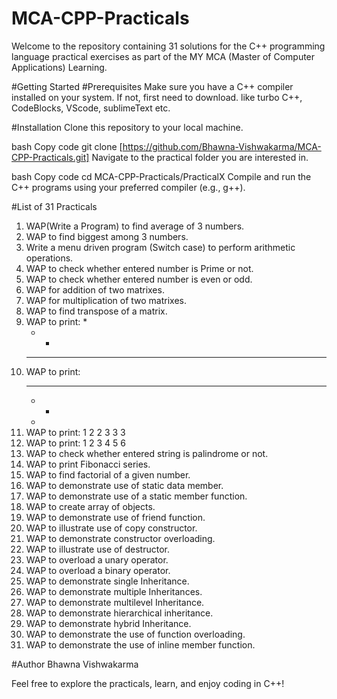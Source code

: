 # MCA-CPP-Practicals

Welcome to the repository containing 31 solutions for the C++ programming language practical exercises as part of the MY MCA (Master of Computer Applications) Learning.

#Getting Started
#Prerequisites
Make sure you have a C++ compiler installed on your system. If not, first need to download.
like turbo C++, CodeBlocks, VScode, sublimeText etc.

#Installation
Clone this repository to your local machine.

bash
Copy code
git clone [https://github.com/Bhawna-Vishwakarma/MCA-CPP-Practicals.git]
Navigate to the practical folder you are interested in.

bash
Copy code
cd MCA-CPP-Practicals/PracticalX
Compile and run the C++ programs using your preferred compiler (e.g., g++).

#List of 31 Practicals

1. WAP(Write a Program) to find average of 3 numbers.
2. WAP to find biggest among 3 numbers.
3. Write a menu driven program (Switch case) to perform arithmetic operations.
4. WAP to check whether entered number is Prime or not.
5. WAP to check whether entered number is even or odd.
6. WAP for addition of two matrixes.
7. WAP for multiplication of two matrixes.
8. WAP to find transpose of a matrix.
9. WAP to print:
    *
    * *
    * * *
11. WAP to print:
    * * *
    * *
    * 
11. WAP to print:
    1 2 2
    3 3 3
12. WAP to print:
    1 2 3
    4 5 6
13. WAP to check whether entered string is palindrome or not.
14. WAP to print Fibonacci series.
15. WAP to find factorial of a given number.
16. WAP to demonstrate use of static data member.
17. WAP to demonstrate use of a static member function.
18. WAP to create array of objects.
19. WAP to demonstrate use of friend function.
20. WAP to illustrate use of copy constructor.
21. WAP to demonstrate constructor overloading.
22. WAP to illustrate use of destructor. 
23. WAP to overload a unary operator.
24. WAP to overload a binary operator.
25. WAP to demonstrate single Inheritance.
26. WAP to demonstrate multiple Inheritances.
27. WAP to demonstrate multilevel Inheritance.
28. WAP to demonstrate hierarchical inheritance.
29. WAP to demonstrate hybrid Inheritance.
30. WAP to demonstrate the use of function overloading.
31. WAP to demonstrate the use of inline member function.

#Author
Bhawna Vishwakarma

Feel free to explore the practicals, learn, and enjoy coding in C++!
